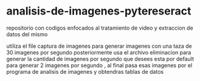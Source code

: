 # analisis-de-imagenes-pytereseract
repositorio con codigos enfocados al tratamiento de video y extraccion de datos del mismo 

utiliza el file captura de imagenes para generar imagenes con una taza de 30 imagenes por segundo posteriormente usa el archivo eliminacion para generar la cantidad de imagenes por segundo que desees esta por default para generar 2 imagenes por segundo , al final pasa esas imagenes por el programa de analisis de imagenes y obtendras tablas de datos 
